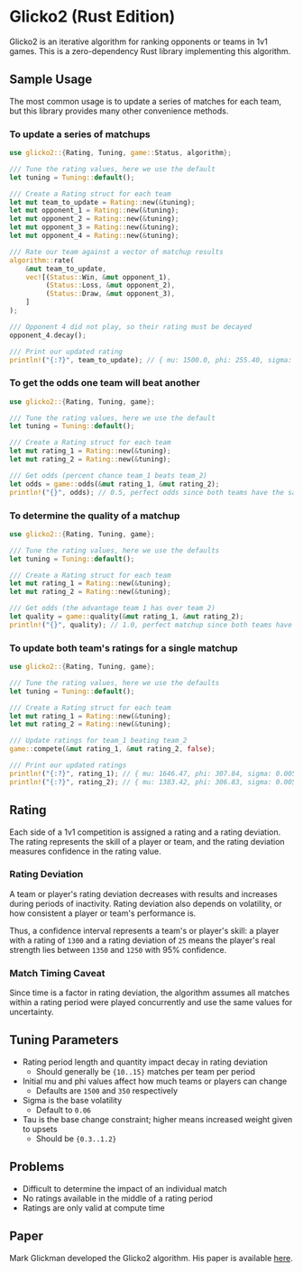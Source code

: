 # Glicko2 (Rust Edition)

Glicko2 is an iterative algorithm for ranking opponents or teams in 1v1 games. This is a zero-dependency Rust library implementing this algorithm.

## Sample Usage

The most common usage is to update a series of matches for each team, but this library provides many other convenience methods.

### To update a series of matchups

```rust
use glicko2::{Rating, Tuning, game::Status, algorithm};

/// Tune the rating values, here we use the default
let tuning = Tuning::default();

/// Create a Rating struct for each team
let mut team_to_update = Rating::new(&tuning);
let mut opponent_1 = Rating::new(&tuning);
let mut opponent_2 = Rating::new(&tuning);
let mut opponent_3 = Rating::new(&tuning);
let mut opponent_4 = Rating::new(&tuning);

/// Rate our team against a vector of matchup results
algorithm::rate(
    &mut team_to_update,
    vec![(Status::Win, &mut opponent_1),
         (Status::Loss, &mut opponent_2),
         (Status::Draw, &mut opponent_3),
    ]
);

/// Opponent 4 did not play, so their rating must be decayed
opponent_4.decay();

/// Print our updated rating
println!("{:?}", team_to_update); // { mu: 1500.0, phi: 255.40, sigma: 0.0059, is_scaled: false }
```

### To get the odds one team will beat another

```rust
use glicko2::{Rating, Tuning, game};

/// Tune the rating values, here we use the default
let tuning = Tuning::default();

/// Create a Rating struct for each team
let mut rating_1 = Rating::new(&tuning);
let mut rating_2 = Rating::new(&tuning);

/// Get odds (percent chance team_1 beats team_2)
let odds = game::odds(&mut rating_1, &mut rating_2);
println!("{}", odds); // 0.5, perfect odds since both teams have the same rating
```

### To determine the quality of a matchup

```rust
use glicko2::{Rating, Tuning, game};

/// Tune the rating values, here we use the defaults
let tuning = Tuning::default();

/// Create a Rating struct for each team
let mut rating_1 = Rating::new(&tuning);
let mut rating_2 = Rating::new(&tuning);

/// Get odds (the advantage team 1 has over team 2)
let quality = game::quality(&mut rating_1, &mut rating_2);
println!("{}", quality); // 1.0, perfect matchup since both teams have the same rating
```

### To update both team's ratings for a single matchup

```rust
use glicko2::{Rating, Tuning, game};

/// Tune the rating values, here we use the defaults
let tuning = Tuning::default();

/// Create a Rating struct for each team
let mut rating_1 = Rating::new(&tuning);
let mut rating_2 = Rating::new(&tuning);

/// Update ratings for team_1 beating team_2
game::compete(&mut rating_1, &mut rating_2, false);

/// Print our updated ratings
println!("{:?}", rating_1); // { mu: 1646.47, phi: 307.84, sigma: 0.0059, is_scaled: false }
println!("{:?}", rating_2); // { mu: 1383.42, phi: 306.83, sigma: 0.0059, is_scaled: false }
```

## Rating

Each side of a 1v1 competition is assigned a rating and a rating deviation. The rating represents the skill of a player or team, and the rating deviation measures confidence in the rating value.

### Rating Deviation

A team or player's rating deviation decreases with results and increases during periods of inactivity. Rating deviation also depends on volatility, or how consistent a player or team's performance is.

Thus, a confidence interval represents a team's or player's skill: a player with a rating of `1300` and a rating deviation of `25` means the player's real strength lies between `1350` and `1250` with 95% confidence.

### Match Timing Caveat

Since time is a factor in rating deviation, the algorithm assumes all matches within a rating period were played concurrently and use the same values for uncertainty.

## Tuning Parameters

- Rating period length and quantity impact decay in rating deviation
  - Should generally be `{10..15}` matches per team per period
- Initial mu and phi values affect how much teams or players can change
  - Defaults are `1500` and `350` respectively
- Sigma is the base volatility
  - Default to `0.06`
- Tau is the base change constraint; higher means increased weight given to upsets
  - Should be `{0.3..1.2}`

## Problems

- Difficult to determine the impact of an individual match
- No ratings available in the middle of a rating period
- Ratings are only valid at compute time

## Paper

Mark Glickman developed the Glicko2 algorithm. His paper is available [here](http://www.glicko.net/glicko/glicko2.pdf).
